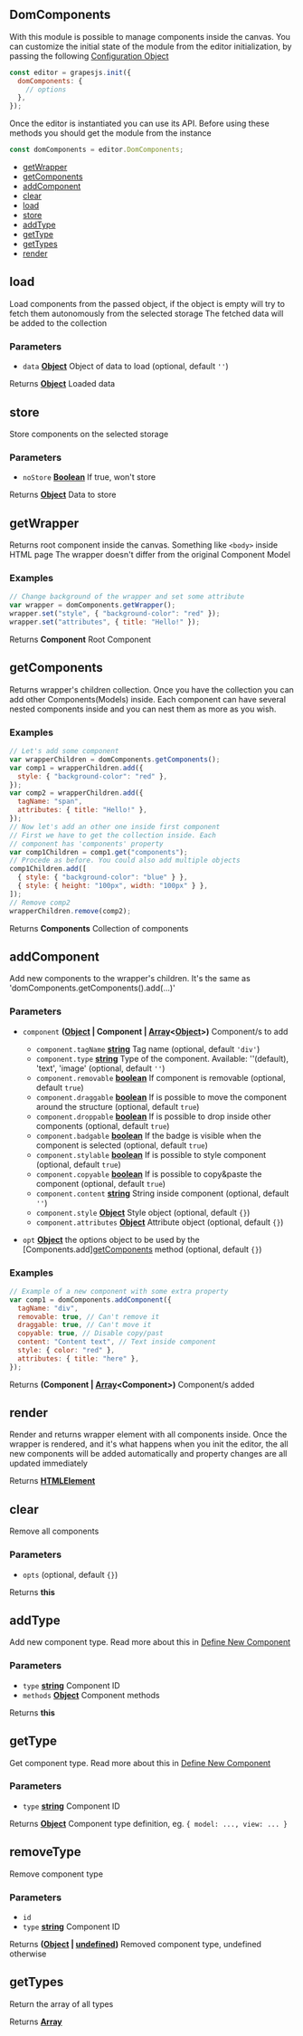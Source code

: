 <!-- Generated by documentation.js. Update this documentation by updating the source code. -->

## DomComponents

With this module is possible to manage components inside the canvas. You can customize the initial state of the module from the editor initialization, by passing the following [Configuration Object][1]

```js
const editor = grapesjs.init({
  domComponents: {
    // options
  },
});
```

Once the editor is instantiated you can use its API. Before using these methods you should get the module from the instance

```js
const domComponents = editor.DomComponents;
```

- [getWrapper][2]
- [getComponents][3]
- [addComponent][4]
- [clear][5]
- [load][6]
- [store][7]
- [addType][8]
- [getType][9]
- [getTypes][10]
- [render][11]

## load

Load components from the passed object, if the object is empty will try to fetch them
autonomously from the selected storage
The fetched data will be added to the collection

### Parameters

- `data` **[Object][12]** Object of data to load (optional, default `''`)

Returns **[Object][12]** Loaded data

## store

Store components on the selected storage

### Parameters

- `noStore` **[Boolean][13]** If true, won't store

Returns **[Object][12]** Data to store

## getWrapper

Returns root component inside the canvas. Something like `<body>` inside HTML page
The wrapper doesn't differ from the original Component Model

### Examples

```javascript
// Change background of the wrapper and set some attribute
var wrapper = domComponents.getWrapper();
wrapper.set("style", { "background-color": "red" });
wrapper.set("attributes", { title: "Hello!" });
```

Returns **Component** Root Component

## getComponents

Returns wrapper's children collection. Once you have the collection you can
add other Components(Models) inside. Each component can have several nested
components inside and you can nest them as more as you wish.

### Examples

```javascript
// Let's add some component
var wrapperChildren = domComponents.getComponents();
var comp1 = wrapperChildren.add({
  style: { "background-color": "red" },
});
var comp2 = wrapperChildren.add({
  tagName: "span",
  attributes: { title: "Hello!" },
});
// Now let's add an other one inside first component
// First we have to get the collection inside. Each
// component has 'components' property
var comp1Children = comp1.get("components");
// Procede as before. You could also add multiple objects
comp1Children.add([
  { style: { "background-color": "blue" } },
  { style: { height: "100px", width: "100px" } },
]);
// Remove comp2
wrapperChildren.remove(comp2);
```

Returns **Components** Collection of components

## addComponent

Add new components to the wrapper's children. It's the same
as 'domComponents.getComponents().add(...)'

### Parameters

- `component` **([Object][12] | Component | [Array][14]<[Object][12]>)** Component/s to add

  - `component.tagName` **[string][15]** Tag name (optional, default `'div'`)
  - `component.type` **[string][15]** Type of the component. Available: ''(default), 'text', 'image' (optional, default `''`)
  - `component.removable` **[boolean][13]** If component is removable (optional, default `true`)
  - `component.draggable` **[boolean][13]** If is possible to move the component around the structure (optional, default `true`)
  - `component.droppable` **[boolean][13]** If is possible to drop inside other components (optional, default `true`)
  - `component.badgable` **[boolean][13]** If the badge is visible when the component is selected (optional, default `true`)
  - `component.stylable` **[boolean][13]** If is possible to style component (optional, default `true`)
  - `component.copyable` **[boolean][13]** If is possible to copy\&paste the component (optional, default `true`)
  - `component.content` **[string][15]** String inside component (optional, default `''`)
  - `component.style` **[Object][12]** Style object (optional, default `{}`)
  - `component.attributes` **[Object][12]** Attribute object (optional, default `{}`)

- `opt` **[Object][12]** the options object to be used by the \[Components.add][getComponents][3] method (optional, default `{}`)

### Examples

```javascript
// Example of a new component with some extra property
var comp1 = domComponents.addComponent({
  tagName: "div",
  removable: true, // Can't remove it
  draggable: true, // Can't move it
  copyable: true, // Disable copy/past
  content: "Content text", // Text inside component
  style: { color: "red" },
  attributes: { title: "here" },
});
```

Returns **(Component | [Array][14]\<Component>)** Component/s added

## render

Render and returns wrapper element with all components inside.
Once the wrapper is rendered, and it's what happens when you init the editor,
the all new components will be added automatically and property changes are all
updated immediately

Returns **[HTMLElement][16]**

## clear

Remove all components

### Parameters

- `opts` (optional, default `{}`)

Returns **this**

## addType

Add new component type.
Read more about this in [Define New Component][17]

### Parameters

- `type` **[string][15]** Component ID
- `methods` **[Object][12]** Component methods

Returns **this**

## getType

Get component type.
Read more about this in [Define New Component][17]

### Parameters

- `type` **[string][15]** Component ID

Returns **[Object][12]** Component type definition, eg. `{ model: ..., view: ... }`

## removeType

Remove component type

### Parameters

- `id`
- `type` **[string][15]** Component ID

Returns **([Object][12] | [undefined][18])** Removed component type, undefined otherwise

## getTypes

Return the array of all types

Returns **[Array][14]**

[1]: https://github.com/artf/grapesjs/blob/master/src/dom_components/config/config.js
[2]: #getwrapper
[3]: #getcomponents
[4]: #addcomponent
[5]: #clear
[6]: #load
[7]: #store
[8]: #addtype
[9]: #gettype
[10]: #gettypes
[11]: #render
[12]: https://developer.mozilla.org/docs/Web/JavaScript/Reference/Global_Objects/Object
[13]: https://developer.mozilla.org/docs/Web/JavaScript/Reference/Global_Objects/Boolean
[14]: https://developer.mozilla.org/docs/Web/JavaScript/Reference/Global_Objects/Array
[15]: https://developer.mozilla.org/docs/Web/JavaScript/Reference/Global_Objects/String
[16]: https://developer.mozilla.org/docs/Web/HTML/Element
[17]: https://grapesjs.com/docs/modules/Components.html#define-new-component
[18]: https://developer.mozilla.org/docs/Web/JavaScript/Reference/Global_Objects/undefined
